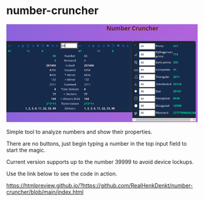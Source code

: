 # number-cruncher

![alt text](https://github.com/RealHenkDenkt/number-cruncher/blob/main/img/number-cruncher-release01.png?raw=true)

Simple tool to analyze numbers and show their properties.

There are no buttons, just begin typing a number in the top input field to start the magic.

Current version supports up to the number 39999 to avoid device lockups.

Use the link below to see the code in action.

https://htmlpreview.github.io/?https://github.com/RealHenkDenkt/number-cruncher/blob/main/index.html

